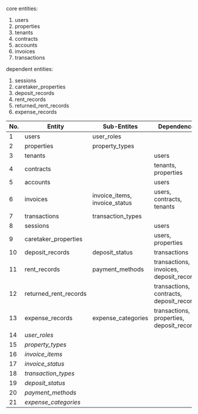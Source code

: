 core entities:
1. users
2. properties
3. tenants
4. contracts
5. accounts
6. invoices
7. transactions

dependent entities:
1. sessions
2. caretaker_properties
3. deposit_records
4. rent_records
5. returned_rent_records
6. expense_records

| **No.** | **Entity**            | **Sub-Entites**               | **Dependence**                            | done? |
| ------- | --------------------- | ----------------------------- | ----------------------------------------- | ----- |
| 1       | users                 | user_roles                    |                                           | yes   |
| 2       | properties            | property_types                |                                           | yes   |
| 3       | tenants               |                               | users                                     | yes   |
| 4       | contracts             |                               | tenants, properties                       | yes   |
| 5       | accounts              |                               | users                                     | yes   |
| 6       | invoices              | invoice_items, invoice_status | users, contracts, tenants                 | yes   |
| 7       | transactions          | transaction_types             |                                           | yes   |
| 8       | sessions              |                               | users                                     | yes   |
| 9       | caretaker_properties  |                               | users, properties                         | yes   |
| 10      | deposit_records       | deposit_status                | transactions                              | yes   |
| 11      | rent_records          | payment_methods               | transactions, invoices, deposit_records   | yes   |
| 12      | returned_rent_records |                               | transactions, contracts, deposit_records  | yes   |
| 13      | expense_records       | expense_categories            | transactions, properties, deposit_records | yes   |
| 14      | *user_roles*          |                               |                                           | yes   |
| 15      | *property_types*      |                               |                                           | yes   |
| 16      | *invoice_items*       |                               |                                           | yes   |
| 17      | *invoice_status*      |                               |                                           | yes   |
| 18      | *transaction_types*   |                               |                                           | yes   |
| 19      | *deposit_status*      |                               |                                           | yes   |
| 20      | *payment_methods*     |                               |                                           | yes   |
| 21      | *expense_categories*  |                               |                                           | yes   |

